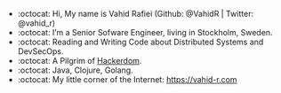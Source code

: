 - :octocat: Hi, My name is Vahid Rafiei (Github: @VahidR | Twitter: @vahid_r)
- :octocat: I’m a Senior Sofware Engineer, living in Stockholm, Sweden.
- :octocat: Reading and Writing Code about Distributed Systems and DevSecOps.
- :octocat: A Pilgrim of [Hackerdom](http://www.catb.org/~esr/writings/cathedral-bazaar/hacker-history/).
- :octocat: Java, Clojure, Golang.
- :octocat: My little corner of the Internet: https://vahid-r.com


<!---
VahidR/VahidR is a ✨ special ✨ repository because its `README.md` (this file) appears on your GitHub profile.
You can click the Preview link to take a look at your changes.
--->
